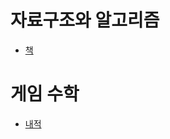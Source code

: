 # 자료구조와 알고리즘
- [책](https://github.com/uniye/algorithm_theory)

# 게임 수학
- [내적](https://github.com/uniye/gameMath/tree/main/hyunjjang)
